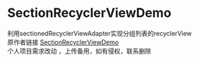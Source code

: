 # SectionRecyclerViewDemo
利用sectionedRecyclerViewAdapter实现分组列表的recyclerView     
原作者链接 [SectionRecyclerViewDemo](https://github.com/nbwzlyd/SectionRecyclerViewDemo)     
个人项目需求改动 ，上传备用，如有侵权，联系删除
